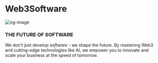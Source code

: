 # Web3Software

![og-image](https://github.com/web3-software/.github/assets/173357492/b026e5eb-6611-418e-9cfb-d464256c825d)

### THE FUTURE OF SOFTWARE
We don't just develop _software_ - we shape the future. By mastering Web3 and cutting-edge technologies like AI, we empower you to innovate and scale your business at the speed of tomorrow.
